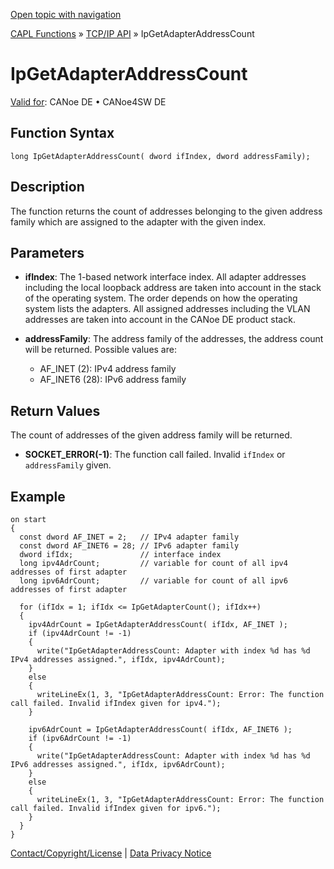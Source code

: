 [Open topic with navigation](../../../../../CANoeDEFamily.htm#Topics/CAPLFunctions/TCPIPAPI/Functions/CAPLfunctionIpGetAdapterAddressCount.md)

[CAPL Functions](../../CAPLfunctions.md) » [TCP/IP API](../CAPLfunctionsTCPIPOverview.md) » IpGetAdapterAddressCount

# IpGetAdapterAddressCount

[Valid for](../../../Shared/FeatureAvailability.md): CANoe DE • CANoe4SW DE

## Function Syntax

```plaintext
long IpGetAdapterAddressCount( dword ifIndex, dword addressFamily);
```

## Description

The function returns the count of addresses belonging to the given address family which are assigned to the adapter with the given index.

## Parameters

- **ifIndex**: The 1-based network interface index. All adapter addresses including the local loopback address are taken into account in the stack of the operating system. The order depends on how the operating system lists the adapters. All assigned addresses including the VLAN addresses are taken into account in the CANoe DE product stack.

- **addressFamily**: The address family of the addresses, the address count will be returned. Possible values are:
  - AF_INET (2): IPv4 address family
  - AF_INET6 (28): IPv6 address family

## Return Values

The count of addresses of the given address family will be returned.

- **SOCKET_ERROR(-1)**: The function call failed. Invalid `ifIndex` or `addressFamily` given.

## Example

```plaintext
on start
{
  const dword AF_INET = 2;   // IPv4 adapter family
  const dword AF_INET6 = 28; // IPv6 adapter family
  dword ifIdx;               // interface index
  long ipv4AdrCount;         // variable for count of all ipv4 addresses of first adapter
  long ipv6AdrCount;         // variable for count of all ipv6 addresses of first adapter

  for (ifIdx = 1; ifIdx <= IpGetAdapterCount(); ifIdx++)
  {
    ipv4AdrCount = IpGetAdapterAddressCount( ifIdx, AF_INET );
    if (ipv4AdrCount != -1)
    {
      write("IpGetAdapterAddressCount: Adapter with index %d has %d IPv4 addresses assigned.", ifIdx, ipv4AdrCount);
    }
    else
    {
      writeLineEx(1, 3, "IpGetAdapterAddressCount: Error: The function call failed. Invalid ifIndex given for ipv4.");
    }

    ipv6AdrCount = IpGetAdapterAddressCount( ifIdx, AF_INET6 );
    if (ipv6AdrCount != -1)
    {
      write("IpGetAdapterAddressCount: Adapter with index %d has %d IPv6 addresses assigned.", ifIdx, ipv6AdrCount);
    }
    else
    {
      writeLineEx(1, 3, "IpGetAdapterAddressCount: Error: The function call failed. Invalid ifIndex given for ipv6.");
    }
  }
}
```

[Contact/Copyright/License](../../../Shared/ContactCopyrightLicense.md) | [Data Privacy Notice](https://www.vector.com/int/en/company/get-info/privacy-policy/)
